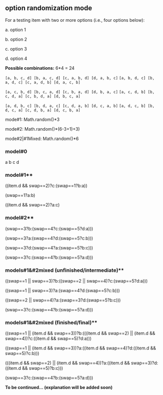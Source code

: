 ## option randomization mode

For a testing item with two or more options (i.e., four options below):

a. option 1

b. option 2

c. option 3

d. option 4

**Possible combinations:** 6*4 = 24

`[a, b, c, d] [b, a, c, d] [c, a, b, d] [d, a, b, c]`
`[a, b, d, c] [b, a, d, c] [c, a, d, b] [d, a, c, b]`

`[a, c, b, d] [b, c, a, d] [c, b, a, d] [d, b, a, c]`
`[a, c, d, b] [b, c, d, a] [c, b, d, a] [d, b, c, a]`

`[a, d, b, c] [b, d, a, c] [c, d, a, b] [d, c, a, b]`
`[a, d, c, b] [b, d, c, a] [c, d, b, a] [d, c, b, a]`

mode#1: Math.random()*3

mode#2: Math.random()*(6-3+1)+3)

mode#2|#1Mixed: Math.random()*6

### model#0

a
b
c
d

### model#1**

((item.d && swap==2)?c:(swap==1?b:a))

(swap==1?a:b)

((item.d && swap==2)?a:c)

### model#2**

(swap==3?b:(swap==4?c:(swap==5?d:a)))

(swap==3?a:(swap==4?d:(swap==5?c:b)))

(swap==3?d:(swap==4?a:(swap==5?b:c)))

(swap==3?c:(swap==4?b:(swap==5?a:d)))

### models#1&#2mixed (unfinished/intermediate)**

((swap==1 || swap==3)?b:((swap==2 || swap==4)?c:(swap==5?d:a)))

((swap==1 || swap==3)?a:(swap==4?d:(swap==5?c:b)))

((swap==2 || swap==4)?a:(swap==3?d:(swap==5?b:c)))

(swap==3?c:(swap==4?b:(swap==5?a:d)))

### models#1&#2mixed (finished/final)**

((swap==1 || (item.d && swap==3))?b:(((item.d && swap==2) || (item.d && swap==4))?c:((item.d && swap==5)?d:a)))

((swap==1 || (item.d && swap==3))?a:((item.d && swap==4)?d:((item.d && swap==5)?c:b)))

(((item.d && swap==2) || (item.d && swap==4))?a:((item.d && swap==3)?d:((item.d && swap==5)?b:c)))

(swap==3?c:(swap==4?b:(swap==5?a:d)))

**To be continued... (explanation will be added soon)**

